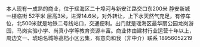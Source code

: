 
本人现有一成熟的商业，位于瑶海区二十埠河与新安江路交口东200米 静安新城一楼临街 52平米 层高3米，进深14.6米，对外转让，上下水天然气充足，有停车位，北500米就是地铁二号线站口，交通便利。出门就是瑶海区最华丽公园龙岗游园，马岗实验小学、尚真小学等教育资源丰富。商业体由建材行业运营十年以上，周边文一、琥珀名城等高档小区云集，有意向和我（非中介）联系 18956052219
<!--stackedit_data:
eyJoaXN0b3J5IjpbODQ3Mzg3NjQ2XX0=
-->